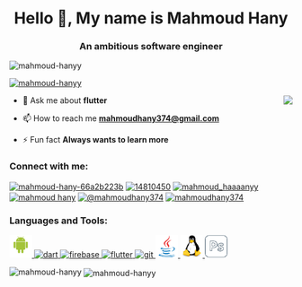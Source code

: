 <h1 align="center">Hello 👋, My name is Mahmoud Hany</h1>

<h3 align="center">An ambitious software engineer</h3>

<p align="left"> <img src="https://komarev.com/ghpvc/?username=mahmoud-hanyy&label=Profile%20views&color=0e75b6&style=flat" alt="mahmoud-hanyy" /> </p>

<p align="left"> <a href="https://github.com/ryo-ma/github-profile-trophy"><img src="https://github-profile-trophy.vercel.app/?username=mahmoud-hanyy" alt="mahmoud-hanyy" /></a> </p>
<img align="right" height="300" src="https://media.giphy.com/media/CuuSHzuc0O166MRfjt/giphy.gif?cid=790b7611ejtkox46bew2ruxo2kiwldp9vt575zqq4hn6vub6&ep=v1_gifs_search&rid=giphy.gif&ct=g"  />

- 💬 Ask me about **flutter**

- 📫 How to reach me **mahmoudhany374@gmail.com**

- ⚡ Fun fact **Always wants to learn more**

<h3 align="left">Connect with me:</h3>
<p align="left">
<a href="https://linkedin.com/in/mahmoud-hany-66a2b223b" target="blank"><img align="center" src="https://raw.githubusercontent.com/rahuldkjain/github-profile-readme-generator/master/src/images/icons/Social/linked-in-alt.svg" alt="mahmoud-hany-66a2b223b" height="30" width="40" /></a>
<a href="https://stackoverflow.com/users/14810450" target="blank"><img align="center" src="https://raw.githubusercontent.com/rahuldkjain/github-profile-readme-generator/master/src/images/icons/Social/stack-overflow.svg" alt="14810450" height="30" width="40" /></a>
<a href="https://instagram.com/mahmoud_haaaanyy" target="blank"><img align="center" src="https://raw.githubusercontent.com/rahuldkjain/github-profile-readme-generator/master/src/images/icons/Social/instagram.svg" alt="mahmoud_haaaanyy" height="30" width="40" /></a>
<a href="https://www.behance.net/mahmoud hany" target="blank"><img align="center" src="https://raw.githubusercontent.com/rahuldkjain/github-profile-readme-generator/master/src/images/icons/Social/behance.svg" alt="mahmoud hany" height="30" width="40" /></a>
<a href="https://www.hackerrank.com/@mahmoudhany374" target="blank"><img align="center" src="https://raw.githubusercontent.com/rahuldkjain/github-profile-readme-generator/master/src/images/icons/Social/hackerrank.svg" alt="@mahmoudhany374" height="30" width="40" /></a>
<a href="https://www.leetcode.com/mahmoudhany374" target="blank"><img align="center" src="https://raw.githubusercontent.com/rahuldkjain/github-profile-readme-generator/master/src/images/icons/Social/leet-code.svg" alt="mahmoudhany374" height="30" width="40" /></a>
</p>

<h3 align="left">Languages and Tools:</h3>
<p align="left"> <a href="https://developer.android.com" target="_blank" rel="noreferrer"> <img src="https://raw.githubusercontent.com/devicons/devicon/master/icons/android/android-original-wordmark.svg" alt="android" width="40" height="40"/> </a> <a href="https://dart.dev" target="_blank" rel="noreferrer"> <img src="https://www.vectorlogo.zone/logos/dartlang/dartlang-icon.svg" alt="dart" width="40" height="40"/> </a> <a href="https://firebase.google.com/" target="_blank" rel="noreferrer"> <img src="https://www.vectorlogo.zone/logos/firebase/firebase-icon.svg" alt="firebase" width="40" height="40"/> </a> <a href="https://flutter.dev" target="_blank" rel="noreferrer"> <img src="https://www.vectorlogo.zone/logos/flutterio/flutterio-icon.svg" alt="flutter" width="40" height="40"/> </a> <a href="https://git-scm.com/" target="_blank" rel="noreferrer"> <img src="https://www.vectorlogo.zone/logos/git-scm/git-scm-icon.svg" alt="git" width="40" height="40"/> </a> <a href="https://www.java.com" target="_blank" rel="noreferrer"> <img src="https://raw.githubusercontent.com/devicons/devicon/master/icons/java/java-original.svg" alt="java" width="40" height="40"/> </a> <a href="https://www.linux.org/" target="_blank" rel="noreferrer"> <img src="https://raw.githubusercontent.com/devicons/devicon/master/icons/linux/linux-original.svg" alt="linux" width="40" height="40"/> </a> <a href="https://www.photoshop.com/en" target="_blank" rel="noreferrer"> <img src="https://raw.githubusercontent.com/devicons/devicon/master/icons/photoshop/photoshop-line.svg" alt="photoshop" width="40" height="40"/> </a> </p>

<p><img align="left" src="https://github-readme-stats.vercel.app/api/top-langs?username=mahmoud-hanyy&show_icons=true&locale=en&layout=compact" alt="mahmoud-hanyy" /></p>

<p>&nbsp;<img align="center" src="https://github-readme-stats.vercel.app/api?username=mahmoud-hanyy&show_icons=true&locale=en" alt="mahmoud-hanyy" /></p>
